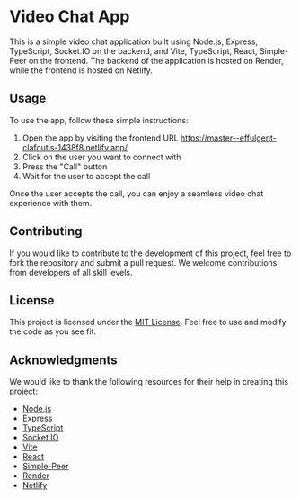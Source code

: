 # Video Chat App

This is a simple video chat application built using Node.js, Express, TypeScript, Socket.IO on the backend, and Vite, TypeScript, React, Simple-Peer on the frontend. The backend of the application is hosted on Render, while the frontend is hosted on Netlify.

## Usage

To use the app, follow these simple instructions:

1. Open the app by visiting the frontend URL https://master--effulgent-clafoutis-1438f8.netlify.app/
2. Click on the user you want to connect with
3. Press the "Call" button
4. Wait for the user to accept the call

Once the user accepts the call, you can enjoy a seamless video chat experience with them.

## Contributing

If you would like to contribute to the development of this project, feel free to fork the repository and submit a pull request. We welcome contributions from developers of all skill levels.

## License

This project is licensed under the [MIT License](https://github.com/{YOUR-USERNAME}/{YOUR-REPOSITORY}/blob/main/LICENSE). Feel free to use and modify the code as you see fit.

## Acknowledgments

We would like to thank the following resources for their help in creating this project:

- [Node.js](https://nodejs.org/)
- [Express](https://expressjs.com/)
- [TypeScript](https://www.typescriptlang.org/)
- [Socket.IO](https://socket.io/)
- [Vite](https://vitejs.dev/)
- [React](https://reactjs.org/)
- [Simple-Peer](https://github.com/feross/simple-peer)
- [Render](https://render.com/)
- [Netlify](https://www.netlify.com/)
